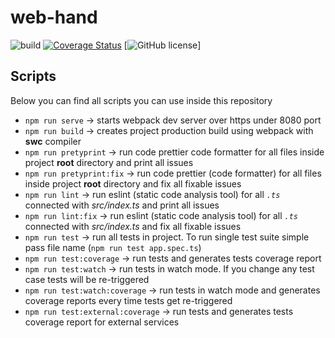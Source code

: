 # web-hand
![build](https://github.com/web-hand/workflows/build/badge.svg)
[![Coverage Status](https://coveralls.io/repos/github/web-hand/web-hand/badge.svg)](https://coveralls.io/github/web-hand/web-hand)
[![GitHub license](https://img.shields.io/github/license/web-hand/web-hand?style=for-the-badge)]
## Scripts

Below you can find all scripts you can use inside this repository

- `npm run serve` → starts webpack dev server over https under 8080 port
- `npm run build` → creates project production build using webpack with **swc** compiler
- `npm run pretyprint` → run code prettier code formatter for all files inside project **root** directory and print all issues
- `npm run pretyprint:fix` → run code prettier (code formatter) for all files inside project **root** directory and fix all fixable issues
- `npm run lint` → run eslint (static code analysis tool) for all _`.ts`_ connected with _src/index.ts_ and print all issues
- `npm run lint:fix` → run eslint (static code analysis tool) for all _`.ts`_ connected with _src/index.ts_ and fix all fixable issues
- `npm run test` → run all tests in project. To run single test suite simple pass file name (`npm run test app.spec.ts`)
- `npm run test:coverage` → run tests and generates tests coverage report
- `npm run test:watch` → run tests in watch mode. If you change any test case tests will be re-triggered
- `npm run test:watch:coverage` → run tests in watch mode and generates coverage reports every time tests get re-triggered
- `npm run test:external:coverage` → run tests and generates tests coverage report for external services
